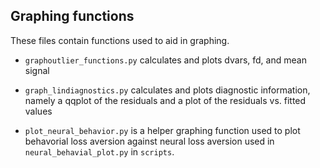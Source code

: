 ## Graphing functions

These files contain functions used to aid in graphing. 

- `graphoutlier_functions.py` calculates and plots dvars, fd, and mean signal

- `graph_lindiagnostics.py` calculates and plots diagnostic information, namely a
qqplot of the residuals and a plot of the residuals vs. fitted values

- `plot_neural_behavior.py` is a helper graphing function used to plot 
behavorial loss aversion against neural loss aversion used in 
`neural_behavial_plot.py` in `scripts`. 